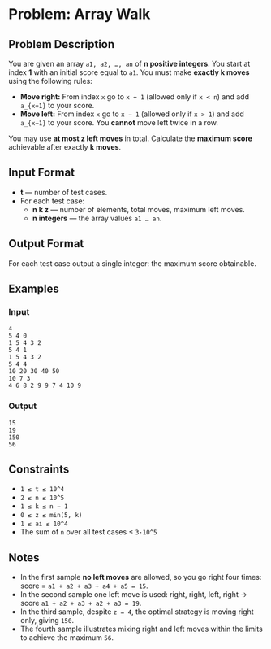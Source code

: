 
# Problem: Array Walk

## Problem Description
You are given an array `a1, a2, …, an` of **n positive integers**. You start at index **1** with an initial score equal to `a1`. You must make **exactly k moves** using the following rules:
- **Move right:** From index `x` go to `x + 1` (allowed only if `x < n`) and add `a_{x+1}` to your score.
- **Move left:** From index `x` go to `x − 1` (allowed only if `x > 1`) and add `a_{x−1}` to your score. You **cannot** move left twice in a row.

You may use **at most z left moves** in total. Calculate the **maximum score** achievable after exactly **k moves**.

## Input Format
- **t** — number of test cases.
- For each test case:
  - **n k z** — number of elements, total moves, maximum left moves.
  - **n integers** — the array values `a1 … an`.

## Output Format
For each test case output a single integer: the maximum score obtainable.

## Examples

### Input

```
4
5 4 0
1 5 4 3 2
5 4 1
1 5 4 3 2
5 4 4
10 20 30 40 50
10 7 3
4 6 8 2 9 9 7 4 10 9
```

### Output


```
15
19
150
56
```

## Constraints
- `1 ≤ t ≤ 10^4`
- `2 ≤ n ≤ 10^5`
- `1 ≤ k ≤ n − 1`
- `0 ≤ z ≤ min(5, k)`
- `1 ≤ ai ≤ 10^4`
- The sum of `n` over all test cases ≤ `3·10^5`

## Notes
- In the first sample **no left moves** are allowed, so you go right four times: score = `a1 + a2 + a3 + a4 + a5 = 15`.
- In the second sample one left move is used: right, right, left, right → score `a1 + a2 + a3 + a2 + a3 = 19`.
- In the third sample, despite `z = 4`, the optimal strategy is moving right only, giving `150`.
- The fourth sample illustrates mixing right and left moves within the limits to achieve the maximum `56`.




